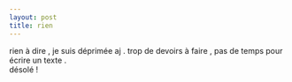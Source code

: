 ```yaml
---
layout: post
title: rien
---
```


<p>rien à dire , je suis déprimée aj . trop de devoirs à faire , pas de temps pour écrire un texte .<br />désolé ! </p>
